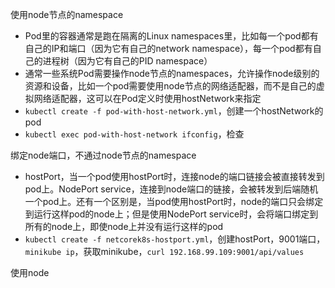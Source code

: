 使用node节点的namespace
  * Pod里的容器通常是跑在隔离的Linux namespaces里，比如每一个pod都有自己的IP和端口（因为它有自己的network namespace），每一个pod都有自己的进程树（因为它有自己的PID namespace）
  * 通常一些系统Pod需要操作node节点的namespaces，允许操作node级别的资源和设备，比如一个pod需要使用node节点的网络适配器，而不是自己的虚拟网络适配器，这可以在Pod定义时使用hostNetwork来指定
  * `kubectl create -f pod-with-host-network.yml`，创建一个hostNetwork的pod
  * `kubectl exec pod-with-host-network ifconfig`，检查

绑定node端口，不通过node节点的namespace
  * hostPort，当一个pod使用hostPort时，连接node的端口链接会被直接转发到pod上。NodePort service，连接到node端口的链接，会被转发到后端随机一个pod上。还有一个区别是，当pod使用hostPort时，node的端口只会绑定到运行这样pod的node上；但是使用NodePort service时，会将端口绑定到所有的node上，即使node上并没有运行这样的pod
  * `kubectl create -f netcorek8s-hostport.yml`，创建hostPort，9001端口，`minikube ip`，获取minikube，`curl 192.168.99.109:9001/api/values`

使用node
